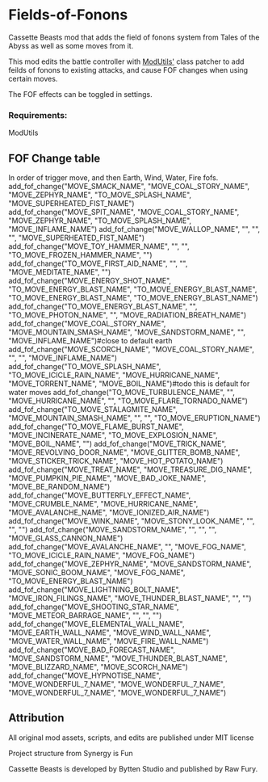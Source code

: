 # Fields-of-Fonons
Cassette Beasts mod that adds the field of fonons system from Tales of the Abyss as well as some moves from it.

This mod edits the battle controller with [ModUtils'](https://github.com/Yukitty/CassetteBeasts-modutils) class patcher to add feilds of fonons to existing attacks, and cause FOF changes when using certain moves.

The FOF effects can be toggled in settings.

### Requirements:
ModUtils

## FOF Change table
In order of trigger move, and then Earth, Wind, Water, Fire fofs.
	add_fof_change("MOVE_SMACK_NAME", "MOVE_COAL_STORY_NAME", "MOVE_ZEPHYR_NAME", "TO_MOVE_SPLASH_NAME", "MOVE_SUPERHEATED_FIST_NAME")
	add_fof_change("MOVE_SPIT_NAME", "MOVE_COAL_STORY_NAME", "MOVE_ZEPHYR_NAME", "TO_MOVE_SPLASH_NAME", "MOVE_INFLAME_NAME")
	add_fof_change("MOVE_WALLOP_NAME", "", "", "", "MOVE_SUPERHEATED_FIST_NAME")
	add_fof_change("MOVE_TOY_HAMMER_NAME", "", "", "TO_MOVE_FROZEN_HAMMER_NAME", "")
	add_fof_change("TO_MOVE_FIRST_AID_NAME", "", "", "MOVE_MEDITATE_NAME", "")
	add_fof_change("MOVE_ENERGY_SHOT_NAME", "TO_MOVE_ENERGY_BLAST_NAME", "TO_MOVE_ENERGY_BLAST_NAME", "TO_MOVE_ENERGY_BLAST_NAME", "TO_MOVE_ENERGY_BLAST_NAME")
	add_fof_change("TO_MOVE_ENERGY_BLAST_NAME", "", "TO_MOVE_PHOTON_NAME", "", "MOVE_RADIATION_BREATH_NAME")
	add_fof_change("MOVE_COAL_STORY_NAME", "MOVE_MOUNTAIN_SMASH_NAME", "MOVE_SANDSTORM_NAME", "", "MOVE_INFLAME_NAME")#close to default earth
	add_fof_change("MOVE_SCORCH_NAME", "MOVE_COAL_STORY_NAME", "", "", "MOVE_INFLAME_NAME")
	add_fof_change("TO_MOVE_SPLASH_NAME", "TO_MOVE_ICICLE_RAIN_NAME", "MOVE_HURRICANE_NAME", "MOVE_TORRENT_NAME", "MOVE_BOIL_NAME")#todo this is default for water moves
	add_fof_change("TO_MOVE_TURBULENCE_NAME", "", "MOVE_HURRICANE_NAME", "", "TO_MOVE_FLARE_TORNADO_NAME")
	add_fof_change("TO_MOVE_STALAGMITE_NAME", "MOVE_MOUNTAIN_SMASH_NAME", "", "", "TO_MOVE_ERUPTION_NAME")
	add_fof_change("TO_MOVE_FLAME_BURST_NAME", "MOVE_INCINERATE_NAME", "TO_MOVE_EXPLOSION_NAME", "MOVE_BOIL_NAME", "")
	add_fof_change("MOVE_TRICK_NAME", "MOVE_REVOLVING_DOOR_NAME", "MOVE_GLITTER_BOMB_NAME", "MOVE_STICKER_TRICK_NAME", "MOVE_HOT_POTATO_NAME")
	add_fof_change("MOVE_TREAT_NAME", "MOVE_TREASURE_DIG_NAME", "MOVE_PUMPKIN_PIE_NAME", "MOVE_BAD_JOKE_NAME", "MOVE_BE_RANDOM_NAME")
	add_fof_change("MOVE_BUTTERFLY_EFFECT_NAME", "MOVE_CRUMBLE_NAME", "MOVE_HURRICANE_NAME", "MOVE_AVALANCHE_NAME", "MOVE_IONIZED_AIR_NAME")
	add_fof_change("MOVE_WINK_NAME", "MOVE_STONY_LOOK_NAME", "", "", "")
	add_fof_change("MOVE_SANDSTORM_NAME", "", "", "", "MOVE_GLASS_CANNON_NAME")
	add_fof_change("MOVE_AVALANCHE_NAME", "", "MOVE_FOG_NAME", "TO_MOVE_ICICLE_RAIN_NAME", "MOVE_FOG_NAME")
	add_fof_change("MOVE_ZEPHYR_NAME", "MOVE_SANDSTORM_NAME", "MOVE_SONIC_BOOM_NAME", "MOVE_FOG_NAME", "TO_MOVE_ENERGY_BLAST_NAME")
	add_fof_change("MOVE_LIGHTNING_BOLT_NAME", "MOVE_IRON_FILINGS_NAME", "MOVE_THUNDER_BLAST_NAME", "", "")
	add_fof_change("MOVE_SHOOTING_STAR_NAME", "MOVE_METEOR_BARRAGE_NAME", "", "", "")
	add_fof_change("MOVE_ELEMENTAL_WALL_NAME", "MOVE_EARTH_WALL_NAME", "MOVE_WIND_WALL_NAME", "MOVE_WATER_WALL_NAME", "MOVE_FIRE_WALL_NAME")
	add_fof_change("MOVE_BAD_FORECAST_NAME", "MOVE_SANDSTORM_NAME", "MOVE_THUNDER_BLAST_NAME", "MOVE_BLIZZARD_NAME", "MOVE_SCORCH_NAME")
	add_fof_change("MOVE_HYPNOTISE_NAME", "MOVE_WONDERFUL_7_NAME", "MOVE_WONDERFUL_7_NAME", "MOVE_WONDERFUL_7_NAME", "MOVE_WONDERFUL_7_NAME")

## Attribution
All original mod assets, scripts, and edits are published under MIT license

Project structure from Synergy is Fun

Cassette Beasts is developed by Bytten Studio and published by Raw Fury.